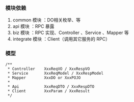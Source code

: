 ### 模块依赖

1. common 模块 ：DO相关枚举、等
2. api 模块 ：RPC 暴露
3. biz 模块 ：RPC 实现、Controller 、Service 、Mapper 等
4. integrate 模块 ：Client（调用其它服务的 RPC）

### 模型

```
/**
 * Controller    XxxReqVO / XxxRespVO
 * Service       XxxReqModel / XxxRespModel
 * Mapper        XxxDO or XxxPOJO
 * 
 * Api           XxxReqDTO / XxxRespDTO
 * Client        XxxParam / XxxResult
 */
```